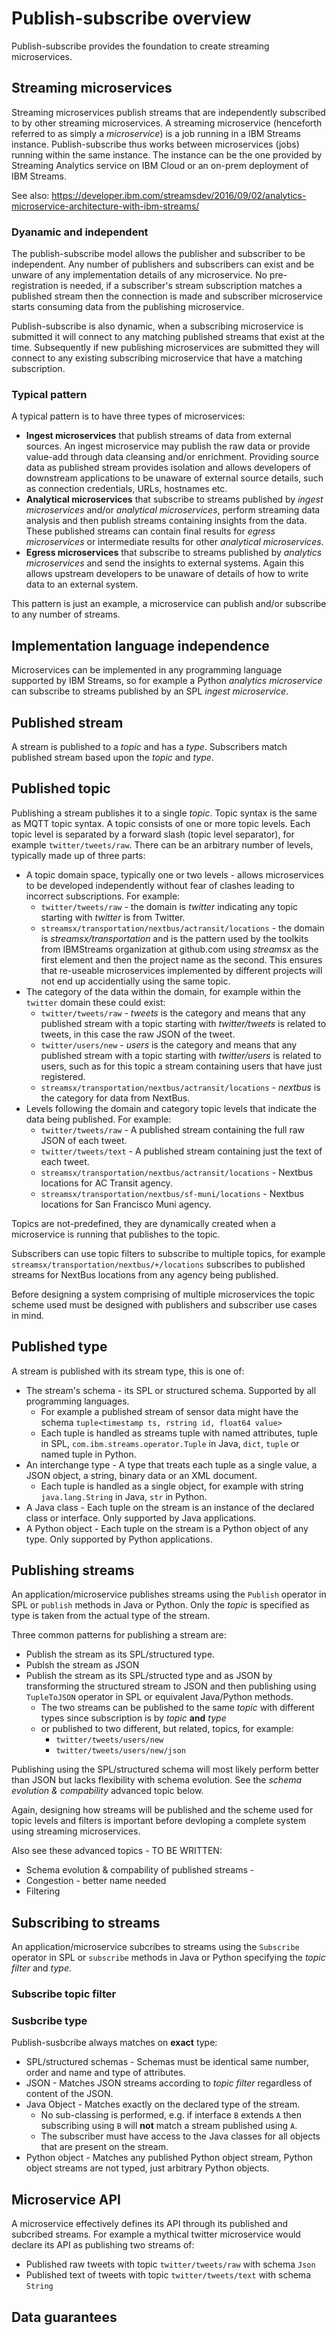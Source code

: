 # Publish-subscribe overview
Publish-subscribe provides the foundation to create streaming microservices.
## Streaming microservices
Streaming microservices publish streams that are independently subscribed to by other streaming microservices.
A streaming microservice (henceforth referred to as simply a *microservice*) is a job running in a IBM Streams instance.
Publish-subscribe thus works between microservices (jobs) running within the same instance. The instance can be the one provided by
Streaming Analytics service on IBM Cloud or an on-prem deployment of IBM Streams.

See also: https://developer.ibm.com/streamsdev/2016/09/02/analytics-microservice-architecture-with-ibm-streams/

### Dyanamic and independent
The publish-subscribe model allows the publisher and subscriber to be independent. Any number of publishers and subscribers can exist and be unware of any implementation details of any microservice. No pre-registration is needed, if a subscriber's stream subscription matches a published stream then the connection is made and subscriber microservice starts consuming data from the publishing microservice.

Publish-subscribe is also dynamic, when a subscribing microservice is submitted it will connect to any matching published streams that exist at the time. Subsequently if new publishing microservices are submitted they will connect to any existing subscribing microservice that have a matching subscription.

### Typical pattern
A typical pattern is to have three types of microservices:
 * **Ingest microservices** that publish streams of data from external sources. An ingest microservice may publish the raw data or
 provide value-add through data cleansing and/or enrichment. Providing source data as published stream provides isolation and
 allows developers of downstream applications to be unaware of external source details, such as connection credentials, URLs, hostnames etc.
 * **Analytical microservices** that subscribe to streams published by _ingest microservices_ and/or _analytical microservices_, perform streaming data analysis and then
 publish streams containing insights from the data. These published streams can contain final results for _egress microservices_
 or intermediate results for other _analytical microservices_. 
 * **Egress microservices** that subscribe to streams published by _analytics microservices_ and send the insights to external systems.
 Again this allows upstream developers to be unaware of details of how to write data to an external system.
 
 This pattern is just an example, a microservice can publish and/or subscribe to any number of streams.
 
 ## Implementation language independence
 Microservices can be implemented in any programming language supported by IBM Streams, so for example a Python
 _analytics microservice_ can subscribe to streams published by an SPL _ingest microservice_.
 
 ## Published stream
 
 A stream is published to a *topic* and has a *type*. Subscribers match published stream based upon the _topic_ and _type_.
 
 ## Published topic
Publishing a stream publishes it to a single _topic_. Topic syntax is the same as MQTT topic syntax. A topic consists of one or more topic levels. Each topic level is separated by a forward slash (topic level separator), for example `twitter/tweets/raw`. There can be an arbitrary number of levels, typically made up of three parts:
  * A topic domain space, typically one or two levels - allows microservices to be developed independently without fear of clashes leading to incorrect subscriptions. For example:
     * `twitter/tweets/raw` - the domain is _twitter_ indicating any topic starting with _twitter_ is from Twitter.
     * `streamsx/transportation/nextbus/actransit/locations` - the domain is _streamsx/transportation_ and is the pattern used by the toolkits from IBMStreams organization at github.com using _streamsx_ as the first element and then the project name as the second. This ensures that re-useable microservices implemented by different projects will not end up accidentially using the same topic.
  * The category of the data within the domain, for example within the `twitter` domain these could exist:
      * `twitter/tweets/raw` - _tweets_ is the category and means that any published stream with a topic starting with _twitter/tweets_ is related to tweets, in this case the raw JSON of the tweet.
      * `twitter/users/new` - _users_ is the category and means that any published stream with a topic starting with _twitter/users_ is related to users, such as for this topic a stream containing users that have just registered.
      * `streamsx/transportation/nextbus/actransit/locations` - _nextbus_ is the category for data from NextBus.
  * Levels following the domain and category topic levels that indicate the data being published. For example:
      * `twitter/tweets/raw` - A published stream containing the full raw JSON of each tweet.
      * `twitter/tweets/text` - A published stream containing just the text of each tweet.
      * `streamsx/transportation/nextbus/actransit/locations` - Nextbus locations for AC Transit agency.
      * `streamsx/transportation/nextbus/sf-muni/locations` -  Nextbus locations for San Francisco Muni agency.
 
Topics are not-predefined, they are dynamically created when a microservice is running that publishes to the topic.

Subscribers can use topic filters to subscribe to multiple topics, for example `streamsx/transportation/nextbus/+/locations` subscribes
to published streams for NextBus locations from any agency being published.
 
Before designing a system comprising of multiple microservices the topic scheme used must be designed with publishers and subscriber use cases in mind.

## Published type
A stream is published with its stream type, this is one of:
  * The stream's schema - its SPL or structured schema. Supported by all programming languages.
    * For example a published stream of sensor data might have the schema `tuple<timestamp ts, rstring id, float64 value>`
    * Each tuple is handled as streams tuple with named attributes, tuple in SPL, `com.ibm.streams.operator.Tuple` in Java, `dict`, `tuple` or named tuple in Python.
  * An interchange type - A type that treats each tuple as a single value, a JSON object, a string, binary data or an XML document.
    * Each tuple is handled as a single object, for example with string `java.lang.String` in Java, `str` in Python.
  * A Java class - Each tuple on the stream is an instance of the declared class or interface. Only supported by Java applications.
  * A Python object - Each tuple on the stream is a Python object of any type. Only supported by Python applications.
 
## Publishing streams
An application/microservice publishes streams using the `Publish` operator in SPL or `publish` methods in Java or Python. Only the _topic_ is specified as type is taken from the actual type of the stream.

Three common patterns for publishing a stream are:
 * Publish the stream as its SPL/structured type.
 * Publsh the stream as JSON
 * Publish the stream as its SPL/structed type and as JSON by transforming the structured stream to JSON and then publishing using `TupleToJSON` operator in SPL or equivalent Java/Python methods.
     * The two streams can be published to the same _topic_ with different types since subscription is by _topic_ **and** _type_
     * or published to two different, but related, topics, for example:
         * `twitter/tweets/users/new`
         * `twitter/tweets/users/new/json`

Publishing using the SPL/structured schema will most likely perform better than JSON but lacks flexibility with schema evolution. See the _schema evolution & compability_ advanced topic below.

Again, designing how streams will be published and the scheme used for topic levels and filters is important before devloping a complete system using streaming microservices.
 
 Also see these advanced topics - TO BE WRITTEN:
  * Schema evolution & compability of published streams - 
  * Congestion - better name needed
  * Filtering
  
## Subscribing to streams
An application/microservice subcribes to streams using the `Subscribe` operator in SPL or `subscribe` methods in Java or Python specifying the _topic filter_ and _type_.

### Subscribe topic filter

### Susbcribe type

Publish-susbcribe always matches on **exact** type:
  * SPL/structured schemas - Schemas must be identical same number, order and name and type of attributes.
  * JSON - Matches JSON streams according to _topic filter_ regardless of content of the JSON.
  * Java Object - Matches exactly on the declared type of the stream.
     * No sub-classing is performed, e.g. if interface `B` extends `A` then subscribing using `B` will **not** match a stream published using `A`.
     * The subscriber must have access to the Java classes for all objects that are present on the stream.
   * Python object - Matches any published Python object stream, Python object streams are not typed, just arbitrary Python objects.

## Microservice API
A microservice effectively defines its API through its published and subcribed streams. For example a mythical twitter microservice would declare its API as publishing two streams of:
 * Published raw tweets with topic `twitter/tweets/raw` with schema `Json`
 * Published text of tweets with topic `twitter/tweets/text` with schema `String`
 
## Data guarantees

